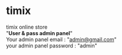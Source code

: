 # timix
timix online store
<br/>
"<b>User & pass admin panel</b>"
<br/>
Your admin panel email : "admin@gmail.com"
<br/>
your admin panel password : "admin"
